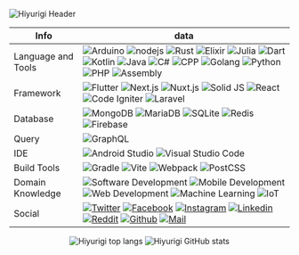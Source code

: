![Hiyurigi Header](https://cardivo.vercel.app/api?name=Kaffu%20Theine&description=Hi,%20im%20a%20fullstack%20developer,%20nice%20to%20meet%20you%F0%9F%91%8B&image=https://github.com/hiyurigi.png&backgroundColor=%23ecf0f1&instagram=hiyurigi&linkedin=hiyurigi&github=hiyurigi&twitter=hiyurigi&pattern=leaf&colorPattern=%233CBDB1&opacity=0.3)

<div align="center">

 Info | data 
------|------
Language and Tools | ![Arduino](https://img.shields.io/badge/arduino-E8E8E8?logo=arduino&style=for-the-badge&logoColor=00979D) ![nodejs](https://img.shields.io/badge/node.js-E8E8E8?logo=node.js&style=for-the-badge&logoColor=339933) ![Rust](https://img.shields.io/badge/rust-E8E8E8?logo=rust&style=for-the-badge&logoColor=b7410e) ![Elixir](https://img.shields.io/badge/elixir-E8E8E8?logo=elixir&style=for-the-badge&logoColor=4B275F) ![Julia](https://img.shields.io/badge/julia-E8E8E8?logo=julia&style=for-the-badge&logoColor=9558B2) ![Dart](https://img.shields.io/badge/dart-E8E8E8?logo=dart&style=for-the-badge&logoColor=0175C2) ![Kotlin](https://img.shields.io/badge/kotlin-E8E8E8?logo=kotlin&style=for-the-badge&logoColor=7F52FF) ![Java](https://img.shields.io/badge/java-E8E8E8?logo=java&style=for-the-badge&logoColor=f89820) ![C#](https://img.shields.io/badge/csharp-E8E8E8?logo=csharp&style=for-the-badge&logoColor=239120) ![CPP](https://img.shields.io/badge/C++-E8E8E8?logo=cplusplus&style=for-the-badge&logoColor=00599C) ![Golang](https://img.shields.io/badge/Golang-E8E8E8?logo=go&style=for-the-badge&logoColor=29BEB0) ![Python](https://img.shields.io/badge/Python-E8E8E8?logo=python&style=for-the-badge&logoColor=3776AB) ![PHP](https://img.shields.io/badge/php-E8E8E8?logo=php&style=for-the-badge&logoColor=777BB4) ![Assembly](https://img.shields.io/badge/assembly-E8E8E8?logo=assemblyscript&style=for-the-badge&logoColor=007AAC)
Framework | ![Flutter](https://img.shields.io/badge/flutter-E8E8E8?logo=flutter&style=for-the-badge&logoColor=02569B) ![Next.js](https://img.shields.io/badge/next.js-E8E8E8?logo=nextdotjs&style=for-the-badge&logoColor=000000) ![Nuxt.js](https://img.shields.io/badge/nuxt.js-E8E8E8?logo=nuxtdotjs&style=for-the-badge&logoColor=00DC82) ![Solid JS](https://img.shields.io/badge/solid%20js-E8E8E8?logo=solid&style=for-the-badge&logoColor=2C4F7C) ![React](https://img.shields.io/badge/react-E8E8E8?logo=react&style=for-the-badge&logoColor=61DAFB) ![Code Igniter](https://img.shields.io/badge/CI-E8E8E8?logo=codeigniter&style=for-the-badge&logoColor=EF4223) ![Laravel](https://img.shields.io/badge/laravel-E8E8E8?logo=laravel&style=for-the-badge&logoColor=FF2D20)
Database | ![MongoDB](https://img.shields.io/badge/mongodb-E8E8E8?logo=mongodb&style=for-the-badge&logoColor=47A248) ![MariaDB](https://img.shields.io/badge/mariadb-E8E8E8?logo=mariadb&style=for-the-badge&logoColor=003545) ![SQLite](https://img.shields.io/badge/sqlite-E8E8E8?logo=sqlite&style=for-the-badge&logoColor=003B57) ![Redis](https://img.shields.io/badge/redis-E8E8E8?logo=redis&style=for-the-badge&logoColor=DC382D) ![Firebase](https://img.shields.io/badge/firebase-E8E8E8?logo=firebase&style=for-the-badge&logoColor=FFCA28)
Query | ![GraphQL](https://img.shields.io/badge/graphql-E8E8E8?logo=graphql&style=for-the-badge&logoColor=E10098)
IDE | ![Android Studio](https://img.shields.io/badge/Android%20Studio-E8E8E8?logo=androidstudio&style=for-the-badge&logoColor=3DDC84) ![Visual Studio Code](https://img.shields.io/badge/visual%20studio%20code-E8E8E8?logo=visualstudiocode&style=for-the-badge&logoColor=007ACC)
Build Tools | ![Gradle](https://img.shields.io/badge/gradle-E8E8E8?logo=gradle&style=for-the-badge&logoColor=02303A) ![Vite](https://img.shields.io/badge/vite-E8E8E8?logo=vite&style=for-the-badge&logoColor=646CFF) ![Webpack](https://img.shields.io/badge/webpack-E8E8E8?logo=webpack&style=for-the-badge&logoColor=8DD6F9) ![PostCSS](https://img.shields.io/badge/postcss-E8E8E8?logo=postcss&style=for-the-badge&logoColor=DD3A0A)
Domain Knowledge | ![Software Development](https://img.shields.io/badge/Software%20Development-E8E8E8?logo=windows&style=for-the-badge&logoColor=0078D6) ![Mobile Development](https://img.shields.io/badge/Mobile%20development-E8E8E8?logo=android&style=for-the-badge&logoColor=3DDC84) ![Web Development](https://img.shields.io/badge/web%20development-E8E8E8?logo=googlechrome&style=for-the-badge&logoColor=4285F4) ![Machine Learning](https://img.shields.io/badge/Machine%20Learning-E8E8E8?style=for-the-badge) ![IoT](https://img.shields.io/badge/Internet%20of%20things-E8E8E8?style=for-the-badge)
Social | [![Twitter](https://img.shields.io/badge/twitter-E8E8E8?logo=twitter&style=for-the-badge&logoColor=1DA1F2)](https://twitter.com/hiyurigi) [![Facebook](https://img.shields.io/badge/facebook-E8E8E8?logo=facebook&style=for-the-badge&logoColor=1877F2)](https://www.facebook.com/hiyurigi) [![Instagram](https://img.shields.io/badge/instagram-E8E8E8?logo=instagram&style=for-the-badge&logoColor=E4405F)](https://www.instagram.com/hiyurigi/) [![Linkedin](https://img.shields.io/badge/linkedin-E8E8E8?logo=linkedin&style=for-the-badge&logoColor=0A66C2)](https://www.linkedin.com/in/hiyurigi/) [![Reddit](https://img.shields.io/badge/reddit-E8E8E8?logo=reddit&style=for-the-badge&logoColor=FF4500)](https://reddit.com/u/Hiyurigi) [![Github](https://img.shields.io/badge/github-E8E8E8?logo=github&style=for-the-badge&logoColor=181717)](https://github.com/Hiyurigi) [![Mail](https://img.shields.io/badge/Mail-E8E8E8?logo=gmail&style=for-the-badge&logoColor=EA4335)](mailto:kafetheine@gmail.com) 

</div>

<div align="center">

![Hiyurigi top langs](https://github-readme-stats.vercel.app/api/top-langs/?username=Hiyurigi&theme=react)
![Hiyurigi GitHub stats](https://github-readme-stats.vercel.app/api?username=Hiyurigi&show_icons=true&theme=synthwave)

</div>
